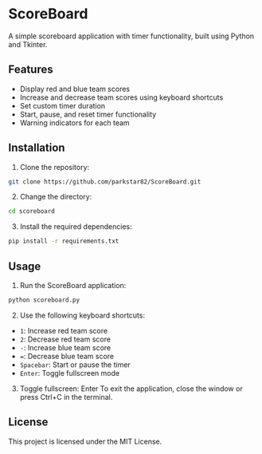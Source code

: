 # ScoreBoard

A simple scoreboard application with timer functionality, built using Python and Tkinter. 

## Features

- Display red and blue team scores
- Increase and decrease team scores using keyboard shortcuts
- Set custom timer duration
- Start, pause, and reset timer functionality
- Warning indicators for each team

## Installation

1. Clone the repository:

```bash
git clone https://github.com/parkstar82/ScoreBoard.git
```

2. Change the directory:
```bash
cd scoreboard
```
3. Install the required dependencies:
```bash
pip install -r requirements.txt
```

## Usage
1. Run the ScoreBoard application:
```bash
python scoreboard.py
```

2. Use the following keyboard shortcuts:
- `1`: Increase red team score
- `2`: Decrease red team score
- `-`: Increase blue team score
- `=`: Decrease blue team score
- `Spacebar`: Start or pause the timer
- `Enter`: Toggle fullscreen mode

3. Toggle fullscreen: Enter
To exit the application, close the window or press Ctrl+C in the terminal.

## License
This project is licensed under the MIT License.

